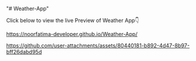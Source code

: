 "# Weather-App" 

Click below to view the live Preview of Weather App👇

https://noorfatima-developer.github.io/Weather-App/

https://github.com/user-attachments/assets/80440181-b892-4d47-8b97-bff26dabd95d
